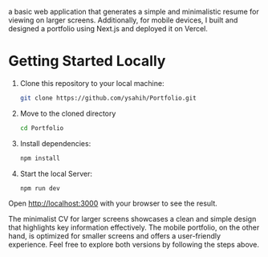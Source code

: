 a basic web application that generates a simple and minimalistic resume for viewing on larger screens. Additionally, for mobile devices, I built and designed a portfolio using Next.js and deployed it on Vercel.

# Getting Started Locally

1. Clone this repository to your local machine:

   ```bash
   git clone https://github.com/ysahih/Portfolio.git
   ```

2. Move to the cloned directory

   ```bash
   cd Portfolio
   ```

3. Install dependencies:

   ```bash
   npm install
   ```

4. Start the local Server:

   ```bash
   npm run dev
   ```

Open [http://localhost:3000](http://localhost:3000) with your browser to see the result.

The minimalist CV for larger screens showcases a clean and simple design that highlights key information effectively. The mobile portfolio, on the other hand, is optimized for smaller screens and offers a user-friendly experience. Feel free to explore both versions by following the steps above.
